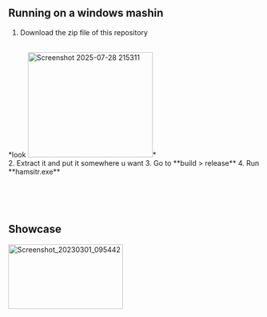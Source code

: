 ## Running on a windows mashin
1. Download the zip file of this repository
<br>
*look <img width="250" height="210" alt="Screenshot 2025-07-28 215311" src="https://github.com/user-attachments/assets/1aad0aaf-734d-46de-a68b-c2702be6b1e5" />*
<br>
2. Extract it and put it somewhere u want
3. Go to **build > release**
4. Run **hamsitr.exe**


<br><br><br>
## Showcase
<img width="229" height="129" alt="Screenshot_20230301_095442" src="https://github.com/user-attachments/assets/e7216856-291c-43e9-9e05-5f9d7facb581" />
